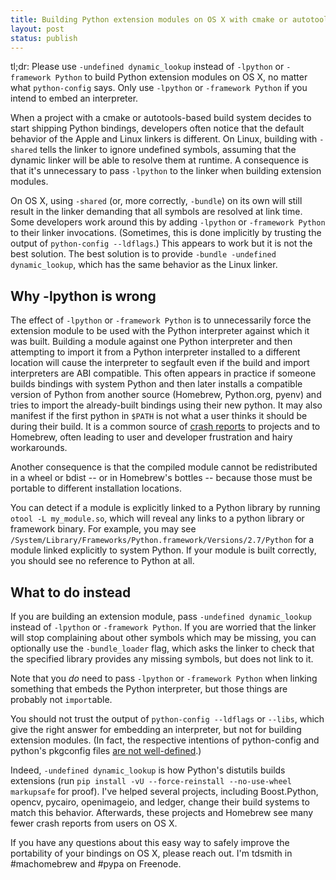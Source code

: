 ```yaml
---
title: Building Python extension modules on OS X with cmake or autotools
layout: post
status: publish
---
```


tl;dr: Please use `-undefined dynamic_lookup` instead of `-lpython` or `-framework Python` to build Python extension modules on OS X, no matter what `python-config` says. Only use `-lpython` or `-framework Python` if you intend to embed an interpreter.

When a project with a cmake or autotools-based build system decides to start shipping Python bindings, developers often notice that the default behavior of the Apple and Linux linkers is different. On Linux, building with `-shared` tells the linker to ignore undefined symbols, assuming that the dynamic linker will be able to resolve them at runtime. A consequence is that it's unnecessary to pass `-lpython` to the linker when building extension modules.

On OS X, using `-shared` (or, more correctly, `-bundle`) on its own will still result in the linker demanding that all symbols are resolved at link time. Some developers work around this by adding `-lpython` or `-framework Python` to their linker invocations. (Sometimes, this is done implicitly by trusting the output of `python-config --ldflags`.) This appears to work but it is not the best solution. The best solution is to provide `-bundle -undefined dynamic_lookup`, which has the same behavior as the Linux linker.

## Why -lpython is wrong

The effect of `-lpython` or `-framework Python` is to unnecessarily force the extension module to be used with the Python interpreter against which it was built. Building a module against one Python interpreter and then attempting to import it from a Python interpreter installed to a different location will cause the interpreter to segfault even if the build and import interpreters are ABI compatible. This often appears in practice if someone builds bindings with system Python and then later installs a compatible version of Python from another source (Homebrew, Python.org, pyenv) and tries to import the already-built bindings using their new python. It may also manifest if the first python in `$PATH` is not what a user thinks it should be during their build. It is a common source of [crash reports](https://github.com/Homebrew/homebrew/search?utf8=%E2%9C%93&q=PyThreadState_Get+OR+%28python+AND+%22Segmentation+fault%22%29&type=Issues) to projects and to Homebrew, often leading to user and developer frustration and hairy workarounds. 

Another consequence is that the compiled module cannot be redistributed in a wheel or bdist -- or in Homebrew's bottles -- because those must be portable to different installation locations.

You can detect if a module is explicitly linked to a Python library by running `otool -L my_module.so`, which will reveal any links to a python library or framework binary. For example, you may see `/System/Library/Frameworks/Python.framework/Versions/2.7/Python` for a module linked explicitly to system Python. If your module is built correctly, you should see no reference to Python at all.

## What to do instead

If you are building an extension module, pass `-undefined dynamic_lookup` instead of `-lpython` or `-framework Python`. If you are worried that the linker will stop complaining about other symbols which may be missing, you can optionally use the `-bundle_loader` flag, which asks the linker to check that the specified library provides any missing symbols, but does not link to it.

Note that you *do* need to pass `-lpython` or `-framework Python` when linking something that embeds the Python interpreter, but those things are probably not `import`able.

You should not trust the output of `python-config --ldflags` or `--libs`, which give the right answer for embedding an interpreter, but not for building extension modules. (In fact, the respective intentions of python-config and python's pkgconfig files [are not well-defined](https://bugs.python.org/issue15590).)

Indeed, `-undefined dynamic_lookup` is how Python's distutils builds extensions (run `pip install -vU --force-reinstall --no-use-wheel markupsafe` for proof). I've helped several projects, including Boost.Python, opencv, pycairo, openimageio, and ledger, change their build systems to match this behavior. Afterwards, these projects and Homebrew see many fewer crash reports from users on OS X.

If you have any questions about this easy way to safely improve the portability of your bindings on OS X, please reach out. I'm tdsmith in #machomebrew and #pypa on Freenode.
